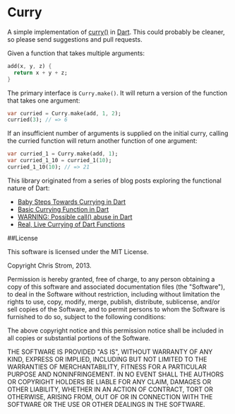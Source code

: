 # Curry

A simple implementation of [curry()](http://en.wikipedia.org/wiki/Currying) in [Dart](http://dartlang.org). This could probably be cleaner, so please send suggestions and pull requests.

Given a function that takes multiple arguments:

```dart
add(x, y, z) {
  return x + y + z;
}
```

The primary interface is `Curry.make()`. It will return a version of the function that takes one argument:

```dart
var curried = Curry.make(add, 1, 2);
curried(3); // => 6
```

If an insufficient number of arguments is supplied on the initial curry, calling the curried function will return another function of one argument:

```dart
var curried_1 = Curry.make(add, 1);
var curried_1_10 = curried_1(10);
curried_1_10(10); // => 21
```

This library originated from a series of blog posts exploring the functional nature of Dart:

 * [Baby Steps Towards Currying in Dart](http://japhr.blogspot.com/2013/11/baby-steps-towards-currying-in-dart.html)
 * [Basic Currying Function in Dart](http://japhr.blogspot.com/2013/11/basic-currying-function-in-dart.html)
 * [WARNING: Possible call() abuse in Dart](http://japhr.blogspot.com/2013/11/warning-possible-call-abuse-in-dart.html)
 * [Real, Live Currying of Dart Functions](http://japhr.blogspot.com/2013/11/real-live-currying-of-dart-functions.html)


##License

This software is licensed under the MIT License.

Copyright Chris Strom, 2013.

Permission is hereby granted, free of charge, to any person obtaining a copy of this software and associated documentation files (the "Software"), to deal in the Software without restriction, including without limitation the rights to use, copy, modify, merge, publish, distribute, sublicense, and/or sell copies of the Software, and to permit persons to whom the Software is furnished to do so, subject to the following conditions:

The above copyright notice and this permission notice shall be included in all copies or substantial portions of the Software.

THE SOFTWARE IS PROVIDED "AS IS", WITHOUT WARRANTY OF ANY KIND, EXPRESS OR IMPLIED, INCLUDING BUT NOT LIMITED TO THE WARRANTIES OF MERCHANTABILITY, FITNESS FOR A PARTICULAR PURPOSE AND NONINFRINGEMENT. IN NO EVENT SHALL THE AUTHORS OR COPYRIGHT HOLDERS BE LIABLE FOR ANY CLAIM, DAMAGES OR OTHER LIABILITY, WHETHER IN AN ACTION OF CONTRACT, TORT OR OTHERWISE, ARISING FROM, OUT OF OR IN CONNECTION WITH THE SOFTWARE OR THE USE OR OTHER DEALINGS IN THE SOFTWARE.
